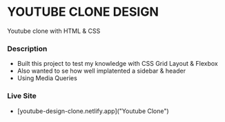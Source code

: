 # YOUTUBE CLONE DESIGN

Youtube clone with HTML & CSS

### Description
* Built this project to test my knowledge with CSS Grid Layout & Flexbox
* Also wanted to se how well implatented a sidebar & header
* Using Media Queries

### Live Site
* [youtube-design-clone.netlify.app]("Youtube Clone")
